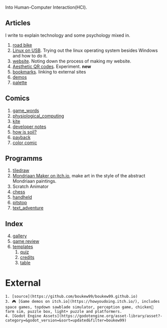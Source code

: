 Into Human-Computer Interaction(HCI).

## Articles
I write to explain technology and some psychology mixed in.
1. [road bike](article/roadbike)
2. [Linux on USB](linux_on_usb). Trying out the linux operating system besides Windows and how to do it.
3. [website](article/website.md). Noting down the process of making my website. 
4. [Aesthetic QR codes](article/aesthetic_qr). Experiment. **new**
5. [bookmarks](article/bookmarks.md). linking to external sites
6. [demos](article/demos.md)
7. [palette](article/palette)

## Comics
1. [game_words](comic/game_words.svg)
2. [physiological_computing](comic/physiological_computing_use_case.png)
3. [kite](comic/kite.png)
4. [developer notes](comic/developer_notes.svg)
5. [how is soil?](comic/how_is_soil.svg)
6. [payback](comic/payback.png)
7. [color comic](comic/color_comic.png)

## Programms
1. [tiledraw](tiledraw)
2. [Mondriaan Maker on itch.io](https://howyoudoing.itch.io/mondriaan-maker), make art in the style of the abstract Mondriaan paintings.
3. Scratch Animator
4. [chess](/chess)
5. [handheld](/handheld)
6. [pitstop](/pitstop)
7. [text_adventure](/text_adventure)

## Index
4. [gallery](gallery)
5. [game review](review)
6. [templates](templates)
	1. [quiz](templates/quiz)
	2. [credits](templates/credits)
	3. [table](templates/table)
	
# External
	1. [source](https://github.com/boukew99/boukew99.github.io)
	3. 🎮 [Game demos on itch.io](https://howyoudoing.itch.io/), includes space games, topdown sawblade simulator, perception game, chicken🐔 farm sim, puzzle box, light☀️ puzzle and platformers.
	4. [Godot Engine Assets](https://godotengine.org/asset-library/asset?- category=&godot_version=&sort=updated&filter=boukew99)
